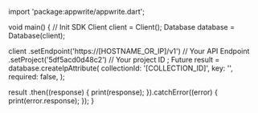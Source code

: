 import 'package:appwrite/appwrite.dart';

void main() { // Init SDK
  Client client = Client();
  Database database = Database(client);

  client
    .setEndpoint('https://[HOSTNAME_OR_IP]/v1') // Your API Endpoint
    .setProject('5df5acd0d48c2') // Your project ID
  ;
  Future result = database.createIpAttribute(
    collectionId: '[COLLECTION_ID]',
    key: '',
    required: false,
  );

  result
    .then((response) {
      print(response);
    }).catchError((error) {
      print(error.response);
  });
}
